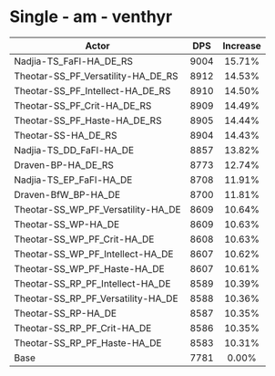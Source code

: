 # Single - am - venthyr
| Actor | DPS | Increase |
|---|:---:|:---:|
|Nadjia-TS_FaFl-HA_DE_RS|9004|15.71%|
|Theotar-SS_PF_Versatility-HA_DE_RS|8912|14.53%|
|Theotar-SS_PF_Intellect-HA_DE_RS|8910|14.50%|
|Theotar-SS_PF_Crit-HA_DE_RS|8909|14.49%|
|Theotar-SS_PF_Haste-HA_DE_RS|8905|14.44%|
|Theotar-SS-HA_DE_RS|8904|14.43%|
|Nadjia-TS_DD_FaFl-HA_DE|8857|13.82%|
|Draven-BP-HA_DE_RS|8773|12.74%|
|Nadjia-TS_EP_FaFl-HA_DE|8708|11.91%|
|Draven-BfW_BP-HA_DE|8700|11.81%|
|Theotar-SS_WP_PF_Versatility-HA_DE|8609|10.64%|
|Theotar-SS_WP-HA_DE|8609|10.63%|
|Theotar-SS_WP_PF_Crit-HA_DE|8608|10.63%|
|Theotar-SS_WP_PF_Intellect-HA_DE|8607|10.62%|
|Theotar-SS_WP_PF_Haste-HA_DE|8607|10.61%|
|Theotar-SS_RP_PF_Intellect-HA_DE|8589|10.39%|
|Theotar-SS_RP_PF_Versatility-HA_DE|8588|10.36%|
|Theotar-SS_RP-HA_DE|8587|10.35%|
|Theotar-SS_RP_PF_Crit-HA_DE|8586|10.35%|
|Theotar-SS_RP_PF_Haste-HA_DE|8583|10.31%|
|Base|7781|0.00%|
